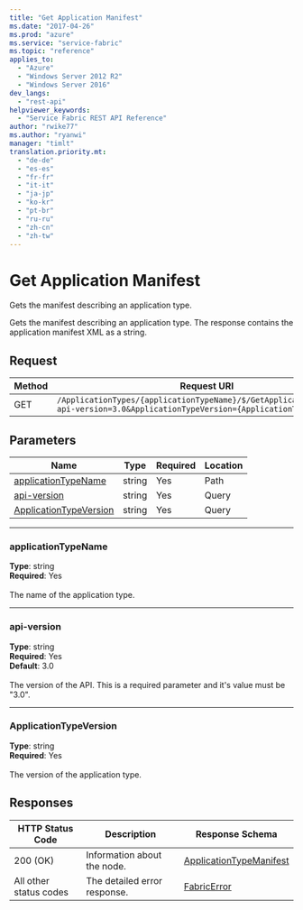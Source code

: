 ```yaml
---
title: "Get Application Manifest"
ms.date: "2017-04-26"
ms.prod: "azure"
ms.service: "service-fabric"
ms.topic: "reference"
applies_to: 
  - "Azure"
  - "Windows Server 2012 R2"
  - "Windows Server 2016"
dev_langs: 
  - "rest-api"
helpviewer_keywords: 
  - "Service Fabric REST API Reference"
author: "rwike77"
ms.author: "ryanwi"
manager: "timlt"
translation.priority.mt: 
  - "de-de"
  - "es-es"
  - "fr-fr"
  - "it-it"
  - "ja-jp"
  - "ko-kr"
  - "pt-br"
  - "ru-ru"
  - "zh-cn"
  - "zh-tw"
---
```

# Get Application Manifest
Gets the manifest describing an application type.

Gets the manifest describing an application type. The response contains the application manifest XML as a string.

## Request
| Method | Request URI |
| ------ | ----------- |
| GET | `/ApplicationTypes/{applicationTypeName}/$/GetApplicationManifest?api-version=3.0&ApplicationTypeVersion={ApplicationTypeVersion}` |


## Parameters
| Name | Type | Required | Location |
| --- | --- | --- | --- |
| [applicationTypeName](#applicationtypename) | string | Yes | Path |
| [api-version](#api-version) | string | Yes | Query |
| [ApplicationTypeVersion](#applicationtypeversion) | string | Yes | Query |

____
### applicationTypeName
__Type__: string <br/>
__Required__: Yes<br/>
<br/>
The name of the application type.

____
### api-version
__Type__: string <br/>
__Required__: Yes<br/>
__Default__: 3.0 <br/>
<br/>
The version of the API. This is a required parameter and it's value must be "3.0".

____
### ApplicationTypeVersion
__Type__: string <br/>
__Required__: Yes<br/>
<br/>
The version of the application type.

## Responses

| HTTP Status Code | Description | Response Schema |
| --- | --- | --- |
| 200 (OK) | Information about the node.<br/> | [ApplicationTypeManifest](model-ApplicationTypeManifest.md) |
| All other status codes | The detailed error response.<br/> | [FabricError](model-FabricError.md) |
